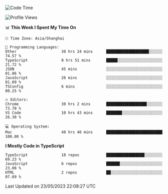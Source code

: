 <!--START_SECTION:waka-->
![Code Time](http://img.shields.io/badge/Code%20Time-4%2C525%20hrs%2043%20mins-blue)

![Profile Views](http://img.shields.io/badge/Profile%20Views-5-blue)

📊 **This Week I Spent My Time On** 

```text
🕑︎ Time Zone: Asia/Shanghai

💬 Programming Languages: 
Other                    30 hrs 24 mins      ███████████████████░░░░░░   74.57 % 
TypeScript               8 hrs 51 mins       █████░░░░░░░░░░░░░░░░░░░░   21.72 % 
JSON                     45 mins             ░░░░░░░░░░░░░░░░░░░░░░░░░   01.86 % 
JavaScript               26 mins             ░░░░░░░░░░░░░░░░░░░░░░░░░   01.09 % 
TSConfig                 6 mins              ░░░░░░░░░░░░░░░░░░░░░░░░░   00.25 % 

🔥 Editors: 
Chrome                   30 hrs 2 mins       ██████████████████░░░░░░░   73.70 % 
VS Code                  10 hrs 43 mins      ███████░░░░░░░░░░░░░░░░░░   26.30 % 

💻 Operating System: 
Mac                      40 hrs 46 mins      █████████████████████████   100.00 % 
```

**I Mostly Code in TypeScript** 

```text
TypeScript               18 repos            █████████████████░░░░░░░░   69.23 % 
JavaScript               6 repos             ██████░░░░░░░░░░░░░░░░░░░   23.08 % 
HTML                     2 repos             ██░░░░░░░░░░░░░░░░░░░░░░░   07.69 % 
```




 Last Updated on 23/05/2023 22:08:27 UTC
<!--END_SECTION:waka-->
